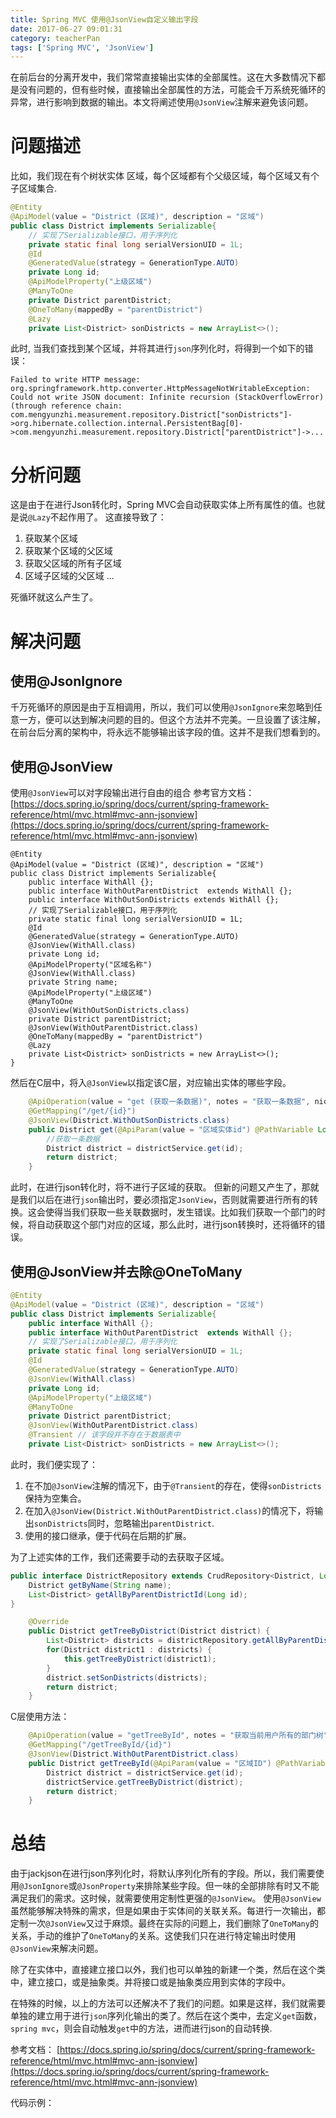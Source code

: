 ```yaml
---
title: Spring MVC 使用@JsonView自定义输出字段
date: 2017-06-27 09:01:31
category: teacherPan
tags: ['Spring MVC', 'JsonView']
---
```

在前后台的分离开发中，我们常常直接输出实体的全部属性。这在大多数情况下都是没有问题的，但有些时候，直接输出全部属性的方法，可能会千万系统死循环的异常，进行影响到数据的输出。本文将阐述使用`@JsonView`注解来避免该问题。

<!--more-->
# 问题描述
比如，我们现在有个树状实体 区域，每个区域都有个父级区域，每个区域又有个子区域集合.
```java
@Entity
@ApiModel(value = "District (区域)", description = "区域")
public class District implements Serializable{
    // 实现了Serializable接口，用于序列化
    private static final long serialVersionUID = 1L;
    @Id
    @GeneratedValue(strategy = GenerationType.AUTO)
    private Long id;
    @ApiModelProperty("上级区域")
    @ManyToOne
    private District parentDistrict;
    @OneToMany(mappedBy = "parentDistrict")
    @Lazy
    private List<District> sonDistricts = new ArrayList<>();
```

此时, 当我们查找到某个区域，并将其进行`json`序列化时，将得到一个如下的错误：
```console
Failed to write HTTP message: org.springframework.http.converter.HttpMessageNotWritableException: Could not write JSON document: Infinite recursion (StackOverflowError) (through reference chain: com.mengyunzhi.measurement.repository.District["sonDistricts"]->org.hibernate.collection.internal.PersistentBag[0]->com.mengyunzhi.measurement.repository.District["parentDistrict"]->...
```


# 分析问题
这是由于在进行Json转化时，Spring MVC会自动获取实体上所有属性的值。也就是说`@Lazy`不起作用了。
这直接导致了：
1. 获取某个区域
2. 获取某个区域的父区域
3. 获取父区域的所有子区域
4. 区域子区域的父区域
...

死循环就这么产生了。

# 解决问题
## 使用@JsonIgnore
千万死循环的原因是由于互相调用，所以，我们可以使用`@JsonIgnore`来忽略到任意一方，便可以达到解决问题的目的。但这个方法并不完美。一旦设置了该注解，在前台后分离的架构中，将永远不能够输出该字段的值。这并不是我们想看到的。

## 使用@JsonView
使用`@JsonView`可以对字段输出进行自由的组合
参考官方文档：[https://docs.spring.io/spring/docs/current/spring-framework-reference/html/mvc.html#mvc-ann-jsonview](https://docs.spring.io/spring/docs/current/spring-framework-reference/html/mvc.html#mvc-ann-jsonview)

```
@Entity
@ApiModel(value = "District (区域)", description = "区域")
public class District implements Serializable{
    public interface WithAll {};    
    public interface WithOutParentDistrict  extends WithAll {};
    public interface WithOutSonDistricts extends WithAll {};
    // 实现了Serializable接口，用于序列化
    private static final long serialVersionUID = 1L;
    @Id
    @GeneratedValue(strategy = GenerationType.AUTO)
    @JsonView(WithAll.class)
    private Long id;
    @ApiModelProperty("区域名称")
    @JsonView(WithAll.class)
    private String name;
    @ApiModelProperty("上级区域")
    @ManyToOne
    @JsonView(WithOutSonDistricts.class)
    private District parentDistrict;
    @JsonView(WithOutParentDistrict.class)
    @OneToMany(mappedBy = "parentDistrict")
    @Lazy
    private List<District> sonDistricts = new ArrayList<>();
}
```

然后在C层中，将入`@JsonView`以指定该C层，对应输出实体的哪些字段。
```java
    @ApiOperation(value = "get (获取一条数据)", notes = "获取一条数据", nickname = "District_get")
    @GetMapping("/get/{id}")
    @JsonView(District.WithOutSonDistricts.class)
    public District get(@ApiParam(value = "区域实体id") @PathVariable Long id) {
        //获取一条数据
        District district = districtService.get(id);
        return district;
    }
```

此时，在进行json转化时，将不进行子区域的获取。
但新的问题又产生了，那就是我们以后在进行`json`输出时，要必须指定`JsonView`，否则就需要进行所有的转换。这会使得当我们获取一些关联数据时，发生错误。比如我们获取一个部门的时候，将自动获取这个部门对应的区域，那么此时，进行json转换时，还将循环的错误。

## 使用@JsonView并去除@OneToMany
```java
@Entity
@ApiModel(value = "District (区域)", description = "区域")
public class District implements Serializable{
    public interface WithAll {};
    public interface WithOutParentDistrict  extends WithAll {};
    // 实现了Serializable接口，用于序列化
    private static final long serialVersionUID = 1L;
    @Id
    @GeneratedValue(strategy = GenerationType.AUTO)
    @JsonView(WithAll.class)
    private Long id;
    @ApiModelProperty("上级区域")
    @ManyToOne
    private District parentDistrict;
    @JsonView(WithOutParentDistrict.class)
    @Transient // 该字段并不存在于数据表中
    private List<District> sonDistricts = new ArrayList<>();
```
此时，我们便实现了：
1. 在不加`@JsonView`注解的情况下，由于`@Transient`的存在，使得`sonDistricts`保持为空集合。
2. 在加入`@JsonView(District.WithOutParentDistrict.class)`的情况下，将输出`sonDistricts`同时，忽略输出`parentDistrict`.
3. 使用的接口继承，便于代码在后期的扩展。

为了上述实体的工作，我们还需要手动的去获取子区域。
```java
public interface DistrictRepository extends CrudRepository<District, Long> {
    District getByName(String name);
    List<District> getAllByParentDistrictId(Long id);
}
```

```java
    @Override
    public District getTreeByDistrict(District district) {
        List<District> districts = districtRepository.getAllByParentDistrictId(district.getId());
        for(District district1 : districts) {
            this.getTreeByDistrict(district1);
        }
        district.setSonDistricts(districts);
        return district;
    }
```

C层使用方法：
```java
    @ApiOperation(value = "getTreeById", notes = "获取当前用户所有的部门树", nickname = "District_getTreeById")
    @GetMapping("/getTreeById/{id}")
    @JsonView(District.WithOutParentDistrict.class)
    public District getTreeById(@ApiParam(value = "区域ID") @PathVariable Long id) {
        District district = districtService.get(id);
        districtService.getTreeByDistrict(district);
        return district;
    }
```

# 总结
由于jackjson在进行json序列化时，将默认序列化所有的字段。所以，我们需要使用`@JsonIgnore`或`@JsonProperty`来排除某些字段。但一味的全部排除有时又不能满足我们的需求。这时候，就需要使用定制性更强的`@JsonView`。
使用`@JsonView`虽然能够解决特殊的需求，但是如果由于实体间的关联关系。每进行一次输出，都定制一次`@JsonView`又过于麻烦。最终在实际的问题上，我们删除了`OneToMany`的关系，手动的维护了`OneToMany`的关系。这使我们只在进行特定输出时使用`@JsonView`来解决问题。

除了在实体中，直接建立接口以外，我们也可以单独的新建一个类，然后在这个类中，建立接口，或是抽象类。并将接口或是抽象类应用到实体的字段中。

在特殊的时候，以上的方法可以还解决不了我们的问题。如果是这样，我们就需要单独的建立用于进行`json`序列化输出的类了。然后在这个类中，去定义`get`函数，`spring mvc`，则会自动触发`get`中的方法，进而进行json的自动转换.


参考文档：
[https://docs.spring.io/spring/docs/current/spring-framework-reference/html/mvc.html#mvc-ann-jsonview](https://docs.spring.io/spring/docs/current/spring-framework-reference/html/mvc.html#mvc-ann-jsonview)

代码示例：



